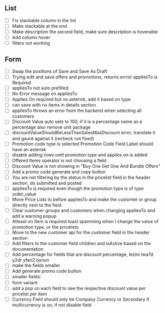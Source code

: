 ## List
- [ ] Fix stackable  column in the list
- [ ] Make stackable at the end 
- [ ] Make description the second field, make sure description is hoverable 
- [ ] Add column hover
- [ ] filters not working

## Form
- [ ] Swap the positions of Save and Save As Draft
- [ ] Trying edit and save offers and promotions, returns errror appliesTo is Required
- [ ] appliesTo not auto prefilled 
- [ ] No Error message on appliesTo
- [ ] Applies On required but no asterisk, add it based on type
- [ ] can save with no items in details section
- [ ] appliesTo throws an error from the backend when selecting all customers 
- [ ] Discount Value auto sets to 100, if it is a percentage name as a percentage also remove unit package
- [ ] discountValueShouldBeLessThanSalesMaxDiscount error, translate it and gaurd against it (recheck not fixed)
- [ ] Promotion code type is selected Promotion Code Field Label should have an asterisk 
- [ ] disable adding rows until promotion type and applies on is added
- [ ] Offered Items operator is not choosing a field
- [ ] Discount Value is not showing in "Buy One Get One And Bundle Offers"
- [ ] Add a promo code generate and copy button
- [ ] You are not filtering by the status in the pricelist field in the header section, do submitted and posted
- [ ] appliesTo is required even though the promotion type is of type order_value
- [ ] Move Price Lists to before appliesTo and make the customer or group directly next to the field
- [ ] Clear customer groups and customers when changing appliesTo and add a warning popup
- [ ] Atleast on Item is required toast spamming when I change the value of promotion type, or the pricelists
- [ ] Move to the new customer api for the customer field in the header section
- [ ] Add filters to the customer field children and isActive based on the documentation
- [ ] Add percentage for fields that are discount percentage, lezim lwa7d y2dr yfari2 bynun
- [ ] make the fields smaller
- [ ] Add generate promo code button
- [ ] smaller fields:
- [ ] form variant 
- [ ] add a pop on each field to see the respective discount value per pricelist per item
- [ ] Currency Field should only be Company Currency or Secondary if multicurrency is on, if not disable field 